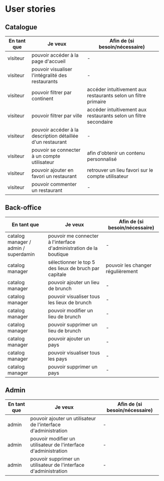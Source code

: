 # User stories

## Catalogue

| En tant que | Je veux | Afin de (si besoin/nécessaire) |
|--|--|--|
| visiteur | pouvoir accéder à la page d'accueil | - |
| visiteur | pouvoir visualiser l'intégralité des restaurants | - |
| visiteur | pouvoir filtrer par continent | accéder intuitivement aux restaurants selon un filtre primaire |
| visiteur | pouvoir filtrer par ville | accéder intuitivement aux restaurants selon un filtre secondaire |
| visiteur | pouvoir accéder à la description détaillée d'un restaurant | - |
| visiteur | pouvoir se connecter à un compte utilisateur | afin d'obtenir un contenu personnalisé|
| visiteur | pouvoir ajouter en favori un restaurant | retrouver un lieu favori sur le compte utilisateur |
| visiteur | pouvoir commenter un restaurant | - |

## Back-office

| En tant que | Je veux | Afin de (si besoin/nécessaire) |
|--|--|--|
| catalog manager / admin / superdamin | pouvoir me connecter à l'interface d'administration de la boutique | - |
| catalog manager | sélectionner le top 5 des lieux de bruch par capitale | pouvoir les changer régulièrement |
| catalog manager | pouvoir ajouter un lieu de brunch | - |
| catalog manager | pouvoir visualiser tous les lieux de brunch | - |
| catalog manager | pouvoir modifier un lieu de brunch | - |
| catalog manager | pouvoir supprimer un lieu de brunch | - |
| catalog manager | pouvoir ajouter un pays | - |
| catalog manager | pouvoir visualiser tous les pays | - |
| catalog manager | pouvoir supprimer un pays | - |

## Admin

| En tant que | Je veux | Afin de (si besoin/nécessaire) |
|--|--|--|
| admin | pouvoir ajouter un utilisateur de l'interface d'administration | - |
| admin | pouvoir modifier un utilisateur de l'interface d'administration | - |
| admin | pouvoir supprimer un utilisateur de l'interface d'administration | - |


